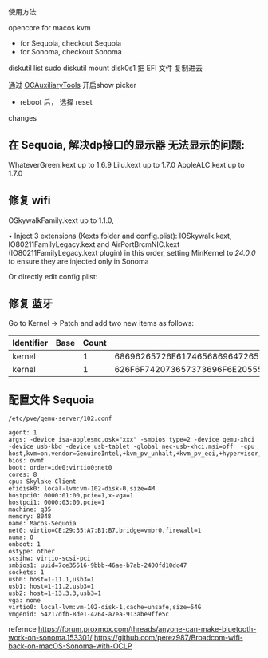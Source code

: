 使用方法

opencore for macos kvm

- for Sequoia, checkout Sequoia
- for Sonoma, checkout Sonoma

diskutil list
sudo diskutil mount disk0s1
把 EFI 文件 复制进去


通过 [OCAuxiliaryTools](https://github.com/ic005k/OCAuxiliaryTools) 开启show picker
- reboot 后， 选择 reset





changes 


## 在 Sequoia, 解决dp接口的显示器 无法显示的问题:
WhateverGreen.kext up to 1.6.9
Lilu.kext up to 1.7.0
AppleALC.kext up to 1.7.0



## 修复 wifi

OSkywalkFamily.kext up to 1.1.0,

• Inject 3 extensions (Kexts folder and config.plist): IOSkywalk.kext, IO80211FamilyLegacy.kext and AirPortBrcmNIC.kext (IO80211FamilyLegacy.kext plugin) in this order, setting MinKernel to *24.0.0* to ensure they are injected only in Sonoma



Or directly edit config.plist:


## 修复 蓝牙
Go to Kernel -> Patch and add two new items as follows:

| Identifier | Base | Count | Find | Limit | Mask | Replace | Skip | Arch |
|------------|------|-------|------|-------|------|---------|------|------|
| kernel | | 1 | 68696265726E61746568696472656164790068696265726E617465636F756E7400 | 0 | | 68696265726E61746568696472656164790068765F766D6D5F70726573656E7400 | 0 | x86_64 |
| kernel | | 1 | 626F6F742073657373696F6E20555549440068765F766D6D5F70726573656E7400 | 0 | | 626F6F742073657373696F6E20555549440068696265726E617465636F756E7400 | 0 | x86_64 |





## 配置文件 Sequoia
```
/etc/pve/qemu-server/102.conf

agent: 1
args: -device isa-applesmc,osk="xxx" -smbios type=2 -device qemu-xhci -device usb-kbd -device usb-tablet -global nec-usb-xhci.msi=off  -cpu host,kvm=on,vendor=GenuineIntel,+kvm_pv_unhalt,+kvm_pv_eoi,+hypervisor,+invtsc,+vmx,rdtscp
bios: ovmf
boot: order=ide0;virtio0;net0
cores: 8
cpu: Skylake-Client
efidisk0: local-lvm:vm-102-disk-0,size=4M
hostpci0: 0000:01:00,pcie=1,x-vga=1
hostpci1: 0000:03:00,pcie=1
machine: q35
memory: 8048
name: Macos-Sequoia
net0: virtio=CE:29:35:A7:B1:B7,bridge=vmbr0,firewall=1
numa: 0
onboot: 1
ostype: other
scsihw: virtio-scsi-pci
smbios1: uuid=7ce35616-9bbb-46ae-b7ab-2400fd10dc47
sockets: 1
usb0: host=1-11.1,usb3=1
usb1: host=1-11.2,usb3=1
usb2: host=1-13.3.3,usb3=1
vga: none
virtio0: local-lvm:vm-102-disk-1,cache=unsafe,size=64G
vmgenid: 54217dfb-8de1-4264-a7ea-913abe9ffe5c
```


refernce
https://forum.proxmox.com/threads/anyone-can-make-bluetooth-work-on-sonoma.153301/
https://github.com/perez987/Broadcom-wifi-back-on-macOS-Sonoma-with-OCLP

